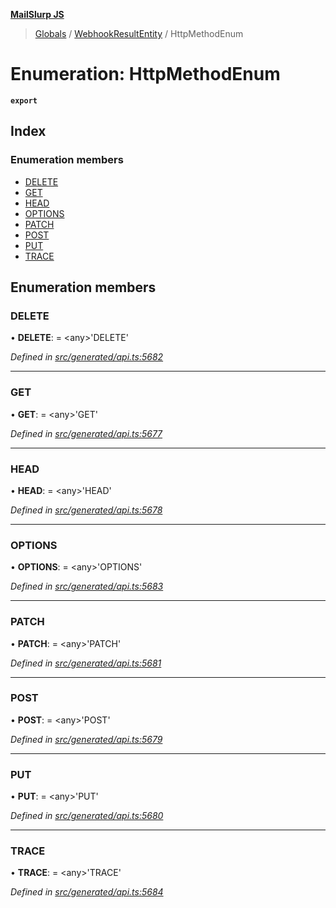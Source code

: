 **[MailSlurp JS](../README.md)**

> [Globals](../README.md) / [WebhookResultEntity](../modules/webhookresultentity.md) / HttpMethodEnum

# Enumeration: HttpMethodEnum

**`export`** 

## Index

### Enumeration members

* [DELETE](webhookresultentity.httpmethodenum.md#delete)
* [GET](webhookresultentity.httpmethodenum.md#get)
* [HEAD](webhookresultentity.httpmethodenum.md#head)
* [OPTIONS](webhookresultentity.httpmethodenum.md#options)
* [PATCH](webhookresultentity.httpmethodenum.md#patch)
* [POST](webhookresultentity.httpmethodenum.md#post)
* [PUT](webhookresultentity.httpmethodenum.md#put)
* [TRACE](webhookresultentity.httpmethodenum.md#trace)

## Enumeration members

### DELETE

•  **DELETE**:  = \<any>'DELETE'

*Defined in [src/generated/api.ts:5682](https://github.com/mailslurp/mailslurp-client/blob/67ec74c/src/generated/api.ts#L5682)*

___

### GET

•  **GET**:  = \<any>'GET'

*Defined in [src/generated/api.ts:5677](https://github.com/mailslurp/mailslurp-client/blob/67ec74c/src/generated/api.ts#L5677)*

___

### HEAD

•  **HEAD**:  = \<any>'HEAD'

*Defined in [src/generated/api.ts:5678](https://github.com/mailslurp/mailslurp-client/blob/67ec74c/src/generated/api.ts#L5678)*

___

### OPTIONS

•  **OPTIONS**:  = \<any>'OPTIONS'

*Defined in [src/generated/api.ts:5683](https://github.com/mailslurp/mailslurp-client/blob/67ec74c/src/generated/api.ts#L5683)*

___

### PATCH

•  **PATCH**:  = \<any>'PATCH'

*Defined in [src/generated/api.ts:5681](https://github.com/mailslurp/mailslurp-client/blob/67ec74c/src/generated/api.ts#L5681)*

___

### POST

•  **POST**:  = \<any>'POST'

*Defined in [src/generated/api.ts:5679](https://github.com/mailslurp/mailslurp-client/blob/67ec74c/src/generated/api.ts#L5679)*

___

### PUT

•  **PUT**:  = \<any>'PUT'

*Defined in [src/generated/api.ts:5680](https://github.com/mailslurp/mailslurp-client/blob/67ec74c/src/generated/api.ts#L5680)*

___

### TRACE

•  **TRACE**:  = \<any>'TRACE'

*Defined in [src/generated/api.ts:5684](https://github.com/mailslurp/mailslurp-client/blob/67ec74c/src/generated/api.ts#L5684)*
